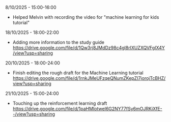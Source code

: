 8/10/2025 - 15:00-16:00
- Helped Melvin with recording the video for "machine learning for kids tutorial"

18/10/2025 - 18:00-22:00
- Adding more information to the study guide
https://drive.google.com/file/d/1Qw3rj8JMdDz98c4gl8rIXUZXQVFgIX4Y/view?usp=sharing

20/10/2025 - 18:00-24:00
- Finish editing the rough draft for the Machine Learning tutorial 
https://drive.google.com/file/d/1rnkJMeUFzqeQNumZKepZI7jorojTcBHZ/view?usp=sharing

21/10/2025 - 15:00-24:00
- Touching up the reinforcement learning draft 
https://drive.google.com/file/d/1paHMIotweI6G2NY77fSy6mOJRKiXfE--/view?usp=sharing